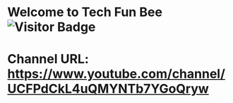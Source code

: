 # Welcome to Tech Fun Bee <img alt="Visitor Badge" src="https://visitor-badge.feriirawann.repl.co?username=Tech-Fun-Bee&repo=.github&label=VISITS&style=plastic&color=%23457BFF&contentType=svg">

# Channel URL: https://www.youtube.com/channel/UCFPdCkL4uQMYNTb7YGoQryw
